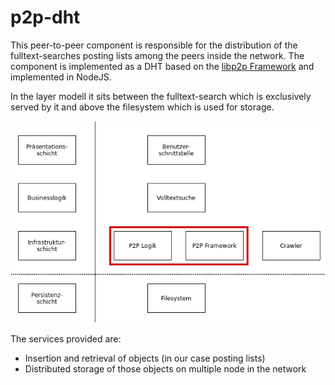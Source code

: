 # p2p-dht

This peer-to-peer component is responsible for the distribution of the
fulltext-searches posting lists among the peers inside the network.
The component is implemented as a DHT based on the [libp2p Framework](https://libp2p.io)
and implemented in NodeJS.

In the layer modell it sits between the fulltext-search which is exclusively
served by it and above the filesystem which is used for storage.

![p2p layers](https://github.com/htw-projekt-p2p-volltextsuche/vortrag/raw/master/images/Schichten-p2p.png)

The services provided are:

- Insertion and retrieval of objects (in our case posting lists)
- Distributed storage of those objects on multiple node in the network
